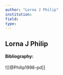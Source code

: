 ```yaml
---
author: "Lorna J Philip"
institution:
field:
type:
---
```


## Lorna J Philip
#### Bibliography:

![[@Philip1998-pd]]